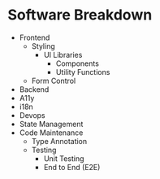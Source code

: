 # Software Breakdown

- Frontend
  - Styling
    - UI Libraries
      - Components
      - Utility Functions
  - Form Control
- Backend
- A11y
- i18n
- Devops
- State Management
- Code Maintenance
  - Type Annotation
  - Testing
    - Unit Testing
    - End to End (E2E)
